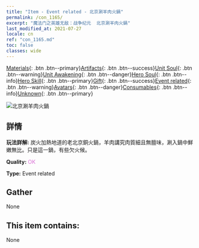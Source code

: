 ```yaml
---
title: "Item - Event related - 北京涮羊肉火鍋"
permalink: /con_1165/
excerpt: "魔法门之英雄无敌：战争纪元  北京涮羊肉火鍋"
last_modified_at: 2021-07-27
locale: cn
ref: "con_1165.md"
toc: false
classes: wide
---
```

 [Materials](/ItemsCN/){: .btn .btn--primary}[Artifacts](/ItemsCN/Artifacts/){: .btn .btn--success}[Unit Soul](/ItemsCN/UnitSoul/){: .btn .btn--warning}[Unit Awakening](/ItemsCN/UnitAwakening/){: .btn .btn--danger}[Hero Soul](/ItemsCN/HeroSoul/){: .btn .btn--info}[Hero Skill](/ItemsCN/HeroSkill/){: .btn .btn--primary}[Gift](/ItemsCN/Gift/){: .btn .btn--success}[Event related](/ItemsCN/Events/){: .btn .btn--warning}[Avatars](/ItemsCN/Avatars/){: .btn .btn--danger}[Consumables](/ItemsCN/Consumables/){: .btn .btn--info}[Unknown](/ItemsCN/Unknown/){: .btn .btn--primary}

 ![北京涮羊肉火鍋](/images/t/i_81511111.png)

## 詳情
 **玩法詳解:** 炭火加熱地道的老北京銅火鍋，羊肉講究肉質細且無膻味，涮入鍋中鮮嫩無比。只是這一鍋，有些欠火候。

 **Quality:** <span style="color: #DA70D6">OK</span>

 **Type:** Event related

## Gather

  None

## This item contains:

  None

